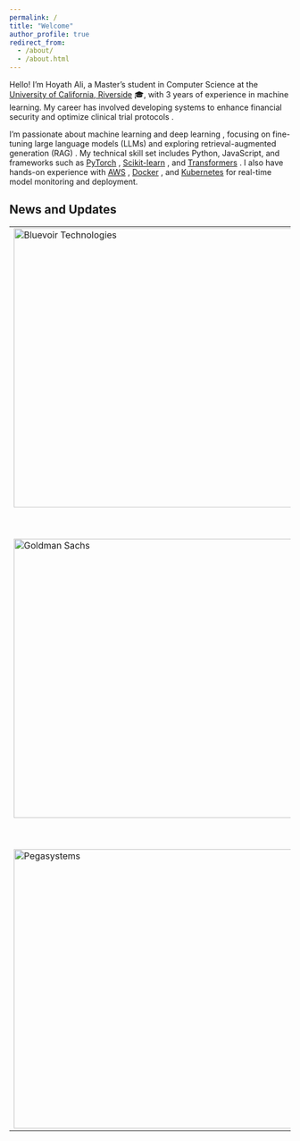 ```yaml
---
permalink: /
title: "Welcome"
author_profile: true
redirect_from: 
  - /about/
  - /about.html
---
```

Hello! I’m Hoyath Ali, a Master’s student in Computer Science at the <a href="https://www.ucr.edu/">University of California, Riverside</a> 🎓, with 3 years of experience in machine learning. My career has involved developing systems to enhance financial security and optimize clinical trial protocols .

I’m passionate about machine learning and deep learning , focusing on fine-tuning large language models (LLMs)  and exploring retrieval-augmented generation (RAG) . My technical skill set includes Python, JavaScript, and frameworks such as <a href="https://pytorch.org/">PyTorch</a> , <a href="https://scikit-learn.org/">Scikit-learn</a> , and <a href="https://huggingface.co/transformers/">Transformers</a> . I also have hands-on experience with <a href="https://aws.amazon.com/">AWS</a> , <a href="https://www.docker.com/">Docker</a> , and <a href="https://kubernetes.io/">Kubernetes</a>  for real-time model monitoring and deployment.

## News and Updates

<table style="border-collapse: collapse; width: 100%; border: none;">
  <tr>
    <td style="border: none;">
      <a href="https://bluevoir.com">  
        <img src="https://encrypted-tbn0.gstatic.com/images?q=tbn:ANd9GcR5G6V7WktZE2ATFZhEpXvzyiFY70CLzSPR2Q&s" alt="Bluevoir Technologies" style="width:500px; height:auto;">
      </a>
    </td>
    <td>Feb 2023</td>
    <td style="border: none;">Joined <a href="https://bluevoir.com">Bluevoir Technologies</a> in February 2023. Developed an ML-driven system with fine-tuned LLMs for real-time, context-aware clinical trial protocols. Reduced protocol creation time by 30% and enhanced protocol quality by 40%.</td>
  </tr>
  <tr>
    <td style="border: none;">
      <a href="https://www.goldmansachs.com/">    
        <img src="https://logowik.com/content/uploads/images/9675-goldman.webp" alt="Goldman Sachs" style="width:500px; height:auto;">
      </a>
    </td>
    <td>Aug 2021</td>
    <td style="border: none;">Joined <a href="https://www.goldmansachs.com/">Goldman Sachs</a> as an analyst in August 2021. Developed a machine learning fraud detection system for credit card transactions, enhancing financial security and operational efficiency. Automated case routing and triggered actions, resulting in significant savings and a 25% reduction in costs.</td>
  </tr>
  <tr>
    <td style="border: none;">
      <a href="https://www.pegasystems.com/">     
        <img src="https://www.pega.com/sites/default/files/styles/1024/public/media/images/2021-10/pega-logo-horiztonal-prevcard.png?itok=C5-EphPx" alt="Pegasystems" style="width:500px; height:auto;">
      </a>
    </td>
    <td>July 2019</td>
    <td style="border: none;">Joined <a href="https://www.pegasystems.com/">Pegasystems</a> in July 2019. Addressed critical issues, preventing major downtime for key clients and avoiding significant revenue losses.</td>
  </tr>
</table>
